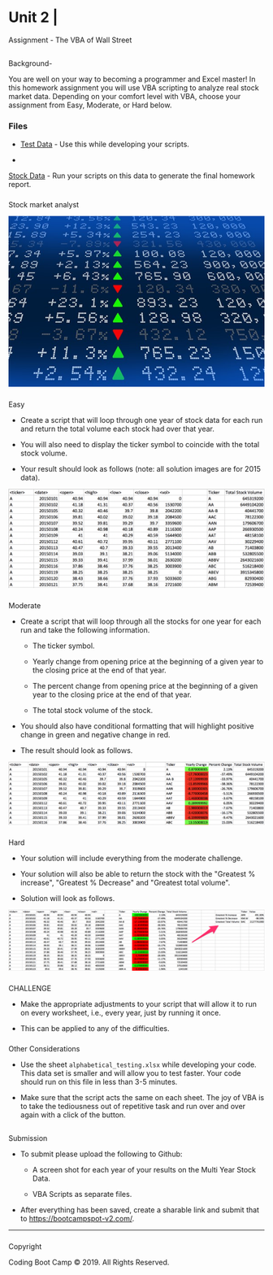 ﻿# Unit 2 | 

Assignment - The VBA of Wall Street

## 

Background-

You are well on your way to becoming a programmer and Excel master! In this homework assignment you will use VBA scripting to analyze real stock market data. Depending on your comfort level with VBA, choose your assignment from Easy, Moderate, or Hard below.



### Files

* [Test Data](Resources/alphabtical_testing.xlsx) - Use this while developing your scripts.

* 

[Stock Data](Resources/Multiple_year_stock_data.xlsx) - Run your scripts on this data to generate the final homework report.

### 

Stock market analyst

![stock Market](Images/stockmarket.jpg)

### 

Easy

* Create a script that will loop through one year of stock data for each run and return the total volume each stock had over that year.

* You will also need to display the ticker symbol to coincide with the total stock volume.

* Your result should look as follows (note: all solution images are for 2015 data).

![easy_solution](Images/easy_solution.png)

### 

Moderate

* Create a script that will loop through all the stocks for one year for each run and take the following information.

  * The ticker symbol.

  * Yearly change from opening price at the beginning of a given year to the closing price at the end of that year.

  * The percent change from opening price at the beginning of a given year to the closing price at the end of that year.

  * The total stock volume of the stock.

* You should also have conditional formatting that will highlight positive change in green and negative change in red.

* The result should look as follows.

![moderate_solution](Images/moderate_solution.png)

### 

Hard

* Your solution will include everything from the moderate challenge.

* Your solution will also be able to return the stock with the "Greatest % increase", "Greatest % Decrease" and "Greatest total volume".

* Solution will look as follows.

![hard_solution](Images/hard_solution.png)

### 

CHALLENGE

* Make the appropriate adjustments to your script that will allow it to run on every worksheet, i.e., every year, just by running it once.

* This can be applied to any of the difficulties.

### 

Other Considerations

* Use the sheet `alphabetical_testing.xlsx` while developing your code. This data set is smaller and will allow you to test faster. Your code should run on this file in less than 3-5 minutes.

* Make sure that the script acts the same on each sheet. The joy of VBA is to take the tediousness out of repetitive task and run over and over again with a click of the button.

## 

Submission

* To submit please upload the following to Github:

  * A screen shot for each year of your results on the Multi Year Stock Data.

  * VBA Scripts as separate files.

* After everything has been saved, create a sharable link and submit that to <https://bootcampspot-v2.com/>.

- - -

### 

Copyright

Coding Boot Camp © 2019. All Rights Reserved.
